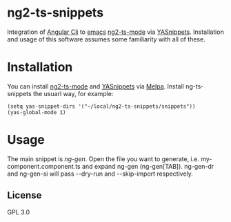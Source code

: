 # ng2-ts-snippets

Integration of [Angular Cli](https://cli.angular.io/) to
[emacs](https://www.gnu.org/software/emacs/)
[ng2-ts-mode](https://github.com/AdamNiederer/ng2-mode) via
[YASnippets](http://joaotavora.github.io/yasnippet/). Installation and usage of
this software assumes some familiarity with all of these.

# Installation

You can install [ng2-ts-mode](https://github.com/AdamNiederer/ng2-mode) and
[YASnippets](http://joaotavora.github.io/yasnippet/) via
[Melpa](https://melpa.org/#/). Install ng-ts-snippets the usuarl way, for
example:

```emacs-lisp
(setq yas-snippet-dirs '("~/local/ng2-ts-snippets/snippets"))
(yas-global-mode 1)
```

# Usage

The main snippet is *ng-gen*. Open the file you want to generate, i.e. my-component.component.ts and expand
ng-gen (ng-gen[TAB]). ng-gen-dr and ng-gen-si will pass --dry-run and
--skip-import respectively.


## License

GPL 3.0
